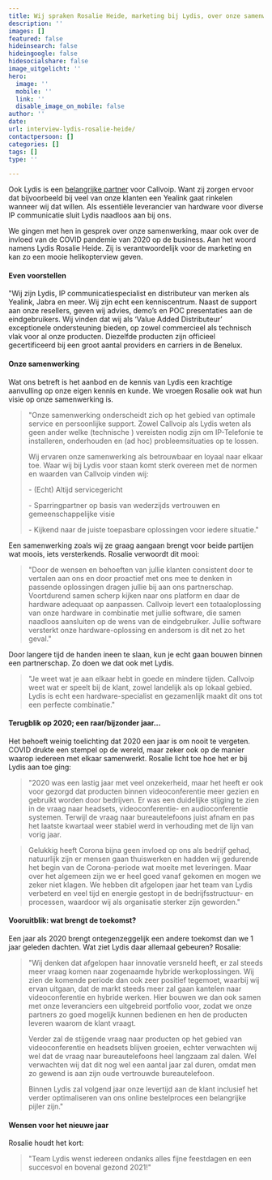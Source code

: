 ```yaml
---
title: Wij spraken Rosalie Heide, marketing bij Lydis, over onze samenwerking
description: ''
images: []
featured: false
hideinsearch: false
hideingoogle: false
hidesocialshare: false
image_uitgelicht: ''
hero:
  image: ''
  mobile: ''
  link: ''
  disable_image_on_mobile: false
author: ''
date: 
url: interview-lydis-rosalie-heide/
contactpersoon: []
categories: []
tags: []
type: ''

---
```

Ook Lydis is een [belangrijke partner](https://www.callvoip.nl/partners/lydis/) voor Callvoip. Want zij zorgen ervoor dat bijvoorbeeld bij veel van onze klanten een Yealink gaat rinkelen wanneer wij dat willen. Als essentiële leverancier van hardware voor diverse IP communicatie sluit Lydis naadloos aan bij ons. 

We gingen met hen in gesprek over onze samenwerking, maar ook over de invloed van de COVID pandemie van 2020 op de business. Aan het woord namens Lydis Rosalie Heide. Zij is verantwoordelijk voor de marketing en kan zo een mooie helikopterview geven. 

#### Even voorstellen

"Wij zijn Lydis, IP communicatiespecialist en distributeur van merken als Yealink, Jabra en meer. Wij zijn echt een kenniscentrum. Naast de support aan onze resellers, geven wij advies, demo’s en POC presentaties aan de eindgebruikers. Wij vinden dat wij als ‘Value Added Distributeur’ exceptionele ondersteuning bieden, op zowel commercieel als technisch vlak voor al onze producten. Diezelfde producten zijn officieel gecertificeerd bij een groot aantal providers en carriers in de Benelux. 

#### Onze samenwerking

Wat ons betreft is het aanbod en de kennis van Lydis een krachtige aanvulling op onze eigen kennis en kunde. We vroegen Rosalie ook wat hun visie op onze samenwerking is.

> "Onze samenwerking onderscheidt zich op het gebied van optimale service en persoonlijke support. Zowel Callvoip als Lydis weten als geen ander welke (technische ) vereisten nodig zijn om IP-Telefonie te installeren, onderhouden en (ad hoc) probleemsituaties op te lossen.
>
> Wij ervaren onze samenwerking als betrouwbaar en loyaal naar elkaar toe. Waar wij bij Lydis voor staan komt sterk overeen met de normen en waarden van Callvoip vinden wij:
>
> \- (Echt) Altijd servicegericht
>
> \- Sparringpartner op basis van wederzijds vertrouwen en gemeenschappelijke visie
>
> \- Kijkend naar de juiste toepasbare oplossingen voor iedere situatie."

Een samenwerking zoals wij ze graag aangaan brengt voor beide partijen wat moois, iets versterkends. Rosalie verwoordt dit mooi:

> "Door de wensen en behoeften van jullie klanten consistent door te vertalen aan ons en door proactief met ons mee te denken in passende oplossingen dragen jullie bij aan ons partnerschap. Voortdurend samen scherp kijken naar ons platform en daar de hardware adequaat op aanpassen. Callvoip levert een totaaloplossing van onze hardware in combinatie met jullie software, die samen naadloos aansluiten op de wens van de eindgebruiker. Jullie software versterkt onze hardware-oplossing en andersom is dit net zo het geval."

Door langere tijd de handen ineen te slaan, kun je echt gaan bouwen binnen een partnerschap. Zo doen we dat ook met Lydis.

> "Je weet wat je aan elkaar hebt in goede en mindere tijden. Callvoip weet wat er speelt bij de klant, zowel landelijk als op lokaal gebied. Lydis is echt een hardware-specialist en gezamenlijk maakt dit ons tot een perfecte combinatie."

#### **Terugblik op 2020; een raar/bijzonder jaar…**

Het behoeft weinig toelichting dat 2020 een jaar is om nooit te vergeten. COVID drukte een stempel op de wereld, maar zeker ook op de manier waarop iedereen met elkaar samenwerkt. Rosalie licht toe hoe het er bij Lydis aan toe ging:

> "2020 was een lastig jaar met veel onzekerheid, maar het heeft er ook voor gezorgd dat producten binnen videoconferentie meer gezien en gebruikt worden door bedrijven. Er was een duidelijke stijging te zien in de vraag naar headsets, videoconferentie- en audioconferentie systemen. Terwijl de vraag naar bureautelefoons juist afnam en pas het laatste kwartaal weer stabiel werd in verhouding met de lijn van vorig jaar.

> Gelukkig heeft Corona bijna geen invloed op ons als bedrijf gehad, natuurlijk zijn er mensen gaan thuiswerken en hadden wij gedurende het begin van de Corona-periode wat moeite met leveringen. Maar over het algemeen zijn we er heel goed vanaf gekomen en mogen we zeker niet klagen. We hebben dit afgelopen jaar het team van Lydis verbeterd en veel tijd en energie gestopt in de bedrijfsstructuur- en processen, waardoor wij als organisatie sterker zijn geworden."

#### Vooruitblik: wat brengt de toekomst?

Een jaar als 2020 brengt ontegenzeggelijk een andere toekomst dan we 1 jaar geleden dachten. Wat ziet Lydis daar allemaal gebeuren? Rosalie: 

> "Wij denken dat afgelopen haar innovatie versneld heeft, er zal steeds meer vraag komen naar zogenaamde hybride werkoplossingen. Wij zien de komende periode dan ook zeer positief tegemoet, waarbij wij ervan uitgaan, dat de markt steeds meer zal gaan kantelen naar videoconferentie en hybride werken. Hier bouwen we dan ook samen met onze leveranciers een uitgebreid portfolio voor, zodat we onze partners zo goed mogelijk kunnen bedienen en hen de producten leveren waarom de klant vraagt.
>
> Verder zal de stijgende vraag naar producten op het gebied van videoconferentie en headsets blijven groeien, echter verwachten wij wel dat de vraag naar bureautelefoons heel langzaam zal dalen. Wel verwachten wij dat dit nog wel een aantal jaar zal duren, omdat men zo gewend is aan zijn oude vertrouwde bureautelefoon.
>
> Binnen Lydis zal volgend jaar onze levertijd aan de klant inclusief het verder optimaliseren van ons online bestelproces een belangrijke pijler zijn."

#### Wensen voor het nieuwe jaar

Rosalie houdt het kort:

> "Team Lydis wenst iedereen ondanks alles fijne feestdagen en een succesvol en bovenal gezond 2021!"